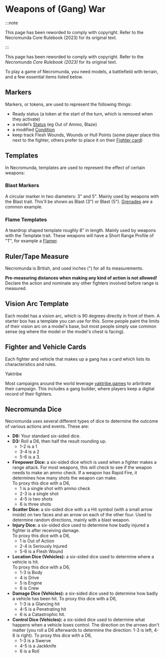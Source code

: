 # Weapons of (Gang) War
:::note

This page has been reworded to comply with copyright. Refer to the Necromunda Core Rulebook (2023) for its original text.

:::

This page has been reworded to comply with copyright. Refer to the _Necromunda Core Rulebook (2023)_ for its original text.

To play a game of Necromunda, you need models, a battlefield with terrain, and a few essential items listed below.

Markers[​](#markers "Direct link to Markers")
---------------------------------------------

Markers, or tokens, are used to represent the following things:

*   Ready status (a token at the start of the turn, which is removed when they activate)
*   a model’s [Status](https://necrovox.org/docs/general-principles/status) (eg Out of Ammo, Blaze)
*   a modified [Condition](https://necrovox.org/docs/general-principles/conditions)
*   keep track Flesh Wounds, Wounds or Hull Points (some player place this next to the fighter, others prefer to place it on their [Fighter card](https://necrovox.org/docs/gang-fighters-and-their-weaponry/fighter-profiles#fighter-cards))

Templates[​](#templates "Direct link to Templates")
---------------------------------------------------

In Necromunda, templates are used to represent the effect of certain weapons:

### Blast Markers[​](#blast-markers "Direct link to Blast Markers")

A circular marker in two diameters: 3" and 5". Mainly used by weapons with the Blast trait. This'll be shown as Blast (3") or Blast (5"). [Grenades](https://necrovox.org/docs/armoury/grenades) are a common example.

### Flame Templates[​](#flame-templates "Direct link to Flame Templates")

A teardrop shaped template roughly 8" in length. Mainly used by weapons with the Template trait. These weapons will have a Short Range Profile of "T", for example a [Flamer](https://necrovox.org/docs/armoury/special-weapons#flamer).

Ruler/Tape Measure[​](#rulertape-measure "Direct link to Ruler/Tape Measure")
-----------------------------------------------------------------------------

Necromunda is British, and used inches (") for all its measurements.

**Pre-measuring distances when making any kind of action is not allowed!** Declare the action and nominate any other fighters involved before range is measured.

Vision Arc Template[​](#vision-arc-template "Direct link to Vision Arc Template")
---------------------------------------------------------------------------------

Each model has a vision arc, which is 90 degrees directly in front of them. A starter box has a template you can use for this. Some people paint the limits of their vision arc on a model's base, but most people simply use common sense (eg where the model or the model's chest is facing).

Fighter and Vehicle Cards[​](#fighter-and-vehicle-cards "Direct link to Fighter and Vehicle Cards")
---------------------------------------------------------------------------------------------------

Each fighter and vehicle that makes up a gang has a card which lists its characteristics and rules.

Yaktribe

Most campaigns around the world leverage [yaktribe.games](https://yaktribe.games/) to arbritrate their campaign. This includes a gang builder, where players keep a digital record of their fighters.

Necromunda Dice[​](#necromunda-dice "Direct link to Necromunda Dice")
---------------------------------------------------------------------

Necromunda uses several different types of dice to determine the outcome of various actions and events. These are:

*   **D6:** Your standard six-sided dice.
*   **D3:** Roll a D6, then half the result rounding up.
    *   1-2 is a 1
    *   3-4 is a 2
    *   5-6 is a 3.
*   **Firepower Dice:** a six-sided dice which is used when a fighter makes a range attack. For most weapons, this will check to see if the weapon needs to make an ammo check. If a weapon has Rapid Fire, it determines how many shots the weapon can make.  
    To proxy this dice with a D6,
    *   1 is a single shot with ammo check
    *   2-3 is a single shot
    *   4-5 is two shots
    *   6 is three shots
*   **Scatter Dice:** a six-sided dice with a a Hit symbol (with a small arrow inside) on two faces and an arrow on each of the other four. Used to determine random directions, mainly with a blast weapon.
*   **Injury Dice:** a six-sided dice used to determine how badly injured a fighter is after receiving damage.  
    To proxy this dice with a D6,
    *   1 is Out of Action
    *   2-4 is Seriously Injured
    *   5-6 is a Flesh Wound
*   **Location Dice (Vehicles):** a six-sided dice used to determine where a vehicle is hit.  
    To proxy this dice with a D6,
    *   1-3 is Body
    *   4 is Drive
    *   5 is Engine
    *   6 is Crew
*   **Damage Dice (Vehicles):** a six-sided dice used to determine how badly a vehicle has been hit. To proxy this dice with a D6,
    *   1-3 is a Glancing hit
    *   4-5 is a Penetrating hit
    *   6 is a Catastrophic hit.
*   **Control Dice (Vehicles):** a six-sided dice used to determine what happens when a vehicle loses control. The direction on the arrows don't matter (you roll a D6 afterwards to determine the direction: 1-3 is left, 4-6 is right). To proxy this dice with a D6,
    *   1-3 is a Swerve
    *   4-5 is a Jackknife
    *   6 is a Roll
